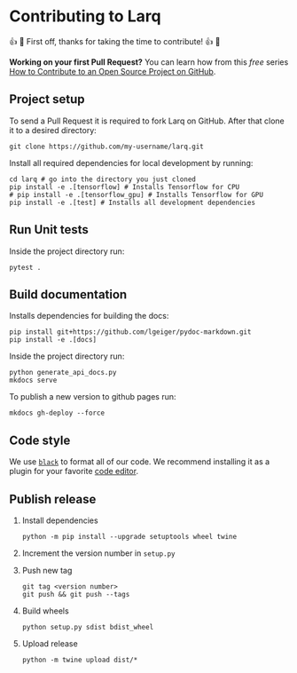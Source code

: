 # Contributing to Larq

👍 🎉 First off, thanks for taking the time to contribute! 👍 🎉

**Working on your first Pull Request?** You can learn how from this _free_ series
[How to Contribute to an Open Source Project on GitHub](https://egghead.io/courses/how-to-contribute-to-an-open-source-project-on-github).

## Project setup

To send a Pull Request it is required to fork Larq on GitHub.
After that clone it to a desired directory:

```shell
git clone https://github.com/my-username/larq.git
```

Install all required dependencies for local development by running:

```shell
cd larq # go into the directory you just cloned
pip install -e .[tensorflow] # Installs Tensorflow for CPU
# pip install -e .[tensorflow_gpu] # Installs Tensorflow for GPU
pip install -e .[test] # Installs all development dependencies
```

## Run Unit tests

Inside the project directory run:

```shell
pytest .
```

## Build documentation

Installs dependencies for building the docs:

```shell
pip install git+https://github.com/lgeiger/pydoc-markdown.git
pip install -e .[docs]
```

Inside the project directory run:

```shell
python generate_api_docs.py
mkdocs serve
```

To publish a new version to github pages run:

```shell
mkdocs gh-deploy --force
```

## Code style

We use [`black`](https://black.readthedocs.io/en/stable/) to format all of our code. We recommend installing it as a plugin for your favorite [code editor](https://black.readthedocs.io/en/stable/editor_integration.html).

## Publish release

1. Install dependencies

   ```shell
   python -m pip install --upgrade setuptools wheel twine
   ```

2. Increment the version number in `setup.py`

3. Push new tag

   ```shell
   git tag <version number>
   git push && git push --tags
   ```

4. Build wheels

   ```shell
   python setup.py sdist bdist_wheel
   ```

5. Upload release

   ```shell
   python -m twine upload dist/*
   ```
